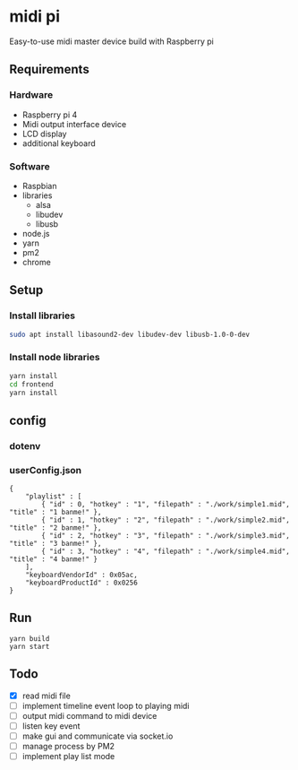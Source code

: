 # midi pi

Easy-to-use midi master device build with Raspberry pi

## Requirements

### Hardware

- Raspberry pi 4
- Midi output interface device
- LCD display
- additional keyboard

### Software

- Raspbian
- libraries
  - alsa
  - libudev
  - libusb
- node.js
- yarn
- pm2
- chrome

## Setup

### Install libraries

```sh
sudo apt install libasound2-dev libudev-dev libusb-1.0-0-dev
```

### Install node libraries

```sh
yarn install
cd frontend
yarn install
```


## config

### dotenv

### userConfig.json
```
{
    "playlist" : [
        { "id" : 0, "hotkey" : "1", "filepath" : "./work/simple1.mid", "title" : "1 banme!" },
        { "id" : 1, "hotkey" : "2", "filepath" : "./work/simple2.mid", "title" : "2 banme!" },
        { "id" : 2, "hotkey" : "3", "filepath" : "./work/simple3.mid", "title" : "3 banme!" },
        { "id" : 3, "hotkey" : "4", "filepath" : "./work/simple4.mid", "title" : "4 banme!" }
    ],
    "keyboardVendorId" : 0x05ac,
    "keyboardProductId" : 0x0256
}
```

## Run 

```
yarn build
yarn start
```

## Todo

- [x] read midi file
- [ ] implement timeline event loop to playing midi
- [ ] output midi command to midi device
- [ ] listen key event
- [ ] make gui and communicate via socket.io
- [ ] manage process by PM2
- [ ] implement play list mode
